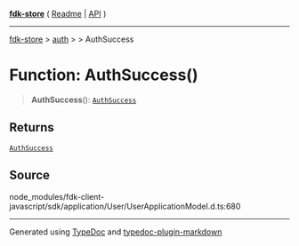 [**fdk-store**](../../../README.md) ( [Readme](../../../README.md) \| [API](../../../API.md) )

---

[fdk-store](../../../API.md) > [auth](../../README.md) > [<internal>](../README.md) > AuthSuccess

# Function: AuthSuccess()

> **AuthSuccess**(): [`AuthSuccess`](../type-aliases/type-alias.AuthSuccess.md)

## Returns

[`AuthSuccess`](../type-aliases/type-alias.AuthSuccess.md)

## Source

node_modules/fdk-client-javascript/sdk/application/User/UserApplicationModel.d.ts:680

---

Generated using [TypeDoc](https://typedoc.org/) and [typedoc-plugin-markdown](https://www.npmjs.com/package/typedoc-plugin-markdown)

